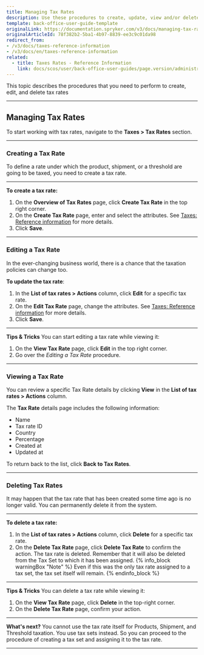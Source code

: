 ```yaml
---
title: Managing Tax Rates
description: Use these procedures to create, update, view and/or delete tax rates in the Back Office.
template: back-office-user-guide-template
originalLink: https://documentation.spryker.com/v3/docs/managing-tax-rates-sets
originalArticleId: 78f382b2-5ba1-4b97-8839-ee3c9c01da98
redirect_from:
- /v3/docs/taxes-reference-information
- /v3/docs/en/taxes-reference-information
related:
  - title: Taxes Rates - Reference Information
    link: docs/scos/user/back-office-user-guides/page.version/administration/tax-rates/references/tax-rates-reference-information.html
---
```


This topic describes the procedures that you need to perform to create, edit, and delete tax rates
***
## Managing Tax Rates
To start working with tax rates, navigate to the **Taxes > Tax Rates** section.
***
### Creating a Tax Rate
To define a rate under which the product, shipment, or a threshold are going to be taxed, you need to create a tax rate.
***
**To create a tax rate:**
1. On the **Overview of Tax Rates** page, click **Create Tax Rate** in the top right corner.
2. On the **Create Tax Rate** page, enter and select the attributes. See [Taxes: Reference information](/docs/scos/user/back-office-user-guides/{{page.version}}/administration/tax-rates/references/tax-rates-reference-information.html) for more details.
3. Click **Save**.
***
### Editing a Tax Rate
In the ever-changing business world, there is a chance that the taxation policies can change too.

**To update the tax rate**:
1. In the **List of tax rates > Actions** column, click **Edit** for a specific tax rate.
2. On the **Edit Tax Rate** page, change the attributes. See [Taxes: Reference information](/docs/scos/user/back-office-user-guides/{{page.version}}/administration/tax-rates/references/tax-rates-reference-information.html) for more details.
3. Click **Save**.
***
**Tips & Tricks**
You can start editing a tax rate while viewing it:
1. On the **View Tax Rate** page, click **Edit** in the top right corner.
2. Go over the _Editing a Tax Rate_ procedure.
***
### Viewing a Tax Rate
You can review a specific Tax Rate details by clicking **View** in the **List of tax rates > Actions** column.

The **Tax Rate** details page includes the following information:
* Name
* Tax rate ID
* Country
* Percentage
* Created at
* Updated at

To return back to the list, click **Back to Tax Rates**.
***
### Deleting Tax Rates
It may happen that the tax rate that has been created some time ago is no longer valid.
You can permanently delete it from the system.
***
**To delete a tax rate:**
1. In the **List of tax rates > Actions** column, click **Delete** for a specific tax rate.
2. On the **Delete Tax Rate** page, click **Delete Tax Rate** to confirm the action.
The tax rate is deleted. Remember that it will also be deleted from the Tax Set to which it has been assigned.
{% info_block warningBox "Note" %}
Even if this was the only tax rate assigned to a tax set, the tax set itself will remain.
{% endinfo_block %}
 ***
**Tips & Tricks**
You can delete a tax rate while viewing it:
1. On the **View Tax Rate** page, click **Delete** in the top-right corner.
2. On the **Delete Tax Rate** page, confirm your action.
***
**What's next?**
You cannot use the tax rate itself for Products, Shipment, and Threshold taxation. You use tax sets instead.
So you can proceed to the procedure of creating a tax set and assigning it to the tax rate.
***
